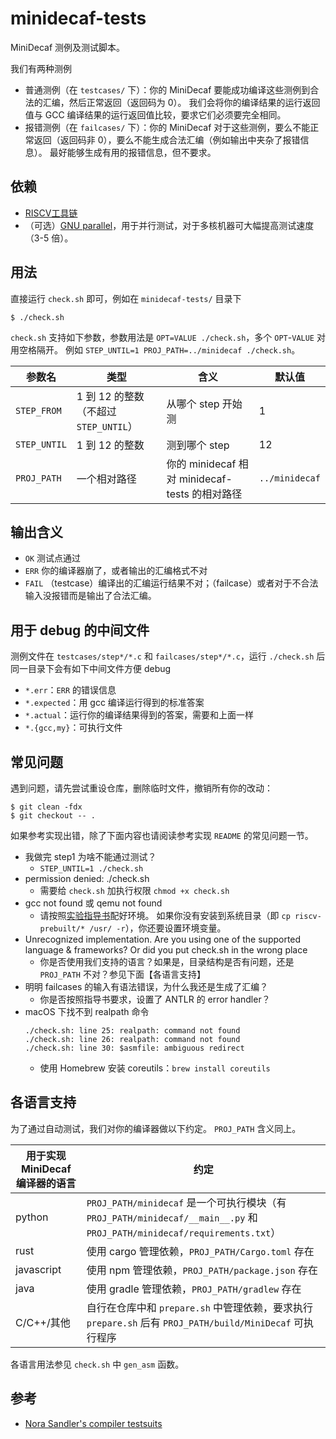 # minidecaf-tests
MiniDecaf 测例及测试脚本。

我们有两种测例
- 普通测例（在 `testcases/` 下）：你的 MiniDecaf 要能成功编译这些测例到合法的汇编，然后正常返回（返回码为 0）。
  我们会将你的编译结果的运行返回值与 GCC 编译结果的运行返回值比较，要求它们必须要完全相同。
- 报错测例（在 `failcases/` 下）：你的 MiniDecaf 对于这些测例，要么不能正常返回（返回码非 0），要么不能生成合法汇编（例如输出中夹杂了报错信息）。
  最好能够生成有用的报错信息，但不要求。

## 依赖
- [RISCV工具链](https://decaf-lang.github.io/minidecaf-tutorial-deploy/docs/lab0/riscv.html)
- （可选）[GNU parallel](https://www.gnu.org/software/parallel/)，用于并行测试，对于多核机器可大幅提高测试速度（3-5 倍）。

## 用法
直接运行 `check.sh` 即可，例如在 `minidecaf-tests/` 目录下
```
$ ./check.sh
```

`check.sh` 支持如下参数，参数用法是 `OPT=VALUE ./check.sh`，多个 `OPT`-`VALUE` 对用空格隔开。
例如 `STEP_UNTIL=1 PROJ_PATH=../minidecaf ./check.sh`。

| 参数名 | 类型 | 含义 | 默认值 |
| --- | --- | --- | --- |
| `STEP_FROM` | 1 到 12 的整数（不超过`STEP_UNTIL`） | 从哪个 step 开始测 | 1 |
| `STEP_UNTIL` | 1 到 12 的整数 | 测到哪个 step | 12 |
| `PROJ_PATH` | 一个相对路径 | 你的 minidecaf 相对 minidecaf-tests 的相对路径 | `../minidecaf` |

## 输出含义
* `OK` 测试点通过
* `ERR` 你的编译器崩了，或者输出的汇编格式不对
* `FAIL` （testcase）编译出的汇编运行结果不对；（failcase）或者对于不合法输入没报错而是输出了合法汇编。

## 用于 debug 的中间文件
测例文件在 `testcases/step*/*.c` 和 `failcases/step*/*.c`，运行 `./check.sh` 后同一目录下会有如下中间文件方便 debug
* `*.err`：`ERR` 的错误信息
* `*.expected`：用 gcc 编译运行得到的标准答案
* `*.actual`：运行你的编译结果得到的答案，需要和上面一样
* `*.{gcc,my}`：可执行文件

## 常见问题
遇到问题，请先尝试重设仓库，删除临时文件，撤销所有你的改动：
```
$ git clean -fdx
$ git checkout -- .
```

如果参考实现出错，除了下面内容也请阅读参考实现 `README` 的常见问题一节。

* 我做完 step1 为啥不能通过测试？
  - `STEP_UNTIL=1 ./check.sh`
* permission denied: ./check.sh
  - 需要给 `check.sh` 加执行权限 `chmod +x check.sh`
* gcc not found 或 qemu not found
  - 请按照[实验指导书](https://decaf-lang.github.io/minidecaf-tutorial/docs/lab0/env.html)配好环境。
    如果你没有安装到系统目录（即 `cp riscv-prebuilt/* /usr/ -r`），你还要设置环境变量。
* Unrecognized implementation. Are you using one of the supported language & frameworks? Or did you put check.sh in the wrong place
  - 你是否使用我们支持的语言？如果是，目录结构是否有问题，还是 `PROJ_PATH` 不对？参见下面【各语言支持】
* 明明 failcases 的输入有语法错误，为什么我还是生成了汇编？
  - 你是否按照指导书要求，设置了 ANTLR 的 error handler？
* macOS 下找不到 realpath 命令
  ```
  ./check.sh: line 25: realpath: command not found
  ./check.sh: line 26: realpath: command not found
  ./check.sh: line 30: $asmfile: ambiguous redirect
  ```
  - 使用 Homebrew 安装 coreutils：`brew install coreutils`

## 各语言支持
为了通过自动测试，我们对你的编译器做以下约定。
`PROJ_PATH` 含义同上。

| 用于实现 MiniDecaf 编译器的语言 | 约定 |
| --- | --- |
| python | `PROJ_PATH/minidecaf` 是一个可执行模块（有 `PROJ_PATH/minidecaf/__main__.py` 和 `PROJ_PATH/minidecaf/requirements.txt`） |
| rust | 使用 cargo 管理依赖，`PROJ_PATH/Cargo.toml` 存在 |
| javascript | 使用 npm 管理依赖，`PROJ_PATH/package.json` 存在 |
| java | 使用 gradle 管理依赖，`PROJ_PATH/gradlew` 存在 |
| C/C++/其他 | 自行在仓库中和 `prepare.sh` 中管理依赖，要求执行 `prepare.sh` 后有 `PROJ_PATH/build/MiniDecaf` 可执行程序 |

各语言用法参见 `check.sh` 中 `gen_asm` 函数。

## 参考
* [Nora Sandler's compiler testsuits](https://github.com/nlsandler/write_a_c_compiler)
